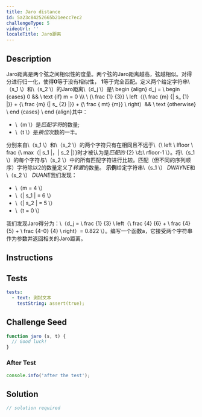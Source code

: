 ```yaml
---
title: Jaro distance
id: 5a23c84252665b21eecc7ec2
challengeType: 5
videoUrl: ''
localeTitle: Jaro距离
---
```


## Description
<section id="description"> Jaro距离是两个弦之间相似性的度量。两个弦的Jaro距离越高，弦越相似。对得分进行归一化，使得<b>0</b>等于没有相似性， <b>1</b>等于完全匹配。定义两个给定字符串\（s_1 \）和\（s_2 \）的Jaro距离\（d_j \）是\ begin {align} d_j = \ begin {cases} 0 &amp;&amp; \ text {if} m = 0 \\\ \ {\ frac {1} {3}} \ left（{\ frac {m} {| s_ {1} |}} + {\ frac {m} {| s_ {2} |}} + {\ frac { mt} {m}} \ right）&amp;&amp; \ text {otherwise} \ end {cases} \ end {align}其中： <ul><li> \（m \）是<i>匹配字符</i>的数量; </li><li> \（t \）是<i>换位</i>次数的一半。 </li></ul>分别来自\（s_1 \）和\（s_2 \）的两个字符只有在相同且不远于\（\ left \ lfloor \ frac {\ max（| s_1 |，| s_2 |）}时才被认为是<i>匹配的</i> {2} \右\ rfloor-1 \）。将\（s_1 \）的每个字符与\（s_2 \）中的所有匹配字符进行比较。匹配（但不同的序列顺序）字符除以2的数量定义了<i>转置</i>的数量。 <b>示例</b>给定字符串\（s_1 \） <i>DWAYNE</i>和\（s_2 \） <i>DUANE</i>我们发现： <ul><li> \（m = 4 \） </li><li> \（| s_1 | = 6 \） </li><li> \（| s_2 | = 5 \） </li><li> \（t = 0 \） </li></ul>我们发现Jaro得分为：\（d_j = \ frac {1} {3} \ left（\ frac {4} {6} + \ frac {4} {5} + \ frac {4-0} {4} \ right）= 0.822 \）。编写一个函数a，它接受两个字符串作为参数并返回相关的Jaro距离。 </section>

## Instructions
<section id="instructions">
</section>

## Tests
<section id='tests'>

```yml
tests:
  - text: 測試文本
    testString: assert(true);

```

</section>

## Challenge Seed
<section id='challengeSeed'>

<div id='js-seed'>

```js
function jaro (s, t) {
  // Good luck!
}

```

</div>


### After Test
<div id='js-teardown'>

```js
console.info('after the test');
```

</div>

</section>

## Solution
<section id='solution'>

```js
// solution required
```
</section>
